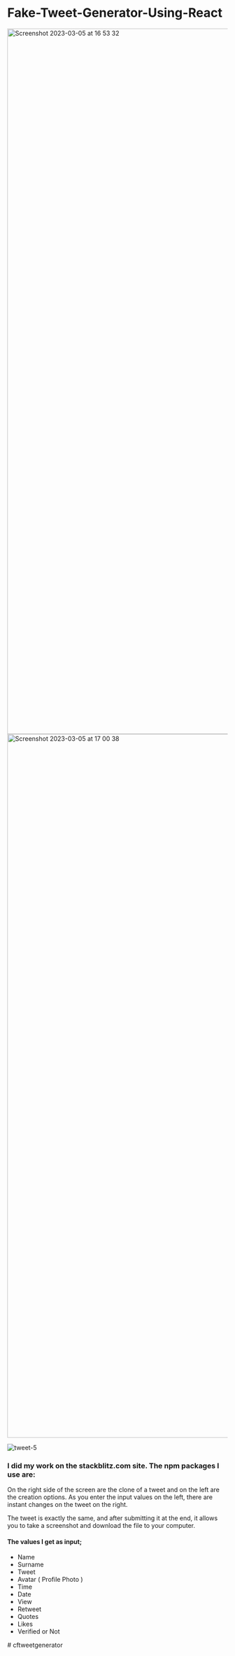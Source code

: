 # Fake-Tweet-Generator-Using-React

<img width="1612" alt="Screenshot 2023-03-05 at 16 53 32" src="https://user-images.githubusercontent.com/98631709/222965101-e63286f5-5e32-430c-96c2-673fd6c5c1b3.png">

<img width="1608" alt="Screenshot 2023-03-05 at 17 00 38" src="https://user-images.githubusercontent.com/98631709/222965137-00726c57-3fa2-4c67-b7c5-ce3e066f58d2.png">


![tweet-5](https://user-images.githubusercontent.com/98631709/222965086-aed77abf-f663-48d2-b7bf-8f061da08832.png)


### I did my work on the stackblitz.com site. The npm packages I use are:

On the right side of the screen are the clone of a tweet and on the left are the creation options. As you enter the input values on the left, there are instant changes on the tweet on the right.

The tweet is exactly the same, and after submitting it at the end, it allows you to take a screenshot and download the file to your computer.

#### The values I get as input;

* Name
* Surname
* Tweet
*  Avatar ( Profile Photo )
* Time
* Date
* View
* Retweet
* Quotes
* Likes
* Verified or Not

#   c f t w e e t g e n e r a t o r  
 